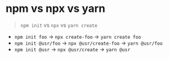 # npm vs npx vs yarn

> `npm init` vs `npx` vs `yarn create`
- `npm init foo`  ->  `npx create-foo` -> `yarn create foo`
- `npm init @usr/foo`  ->  `npx @usr/create-foo` -> `yarn @usr/foo`
- `npm init @usr`  ->  `npx @usr/create` -> `yarn @usr`
```
